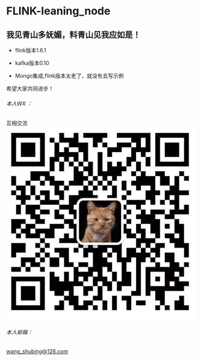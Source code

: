 # FLINK-leaning_node
我见青山多妩媚，料青山见我应如是！
-------
* flink版本1.6.1
* kafka版本0.10


* Mongo集成,flink版本太老了，就没有去写示例



希望大家共同进步！
###### 本人WX ：
互相交流
![image](https://github.com/wangshubing1/Pictures/blob/master/king/king.jpg)

###### 本人邮箱：
wang_shubing@126.com

